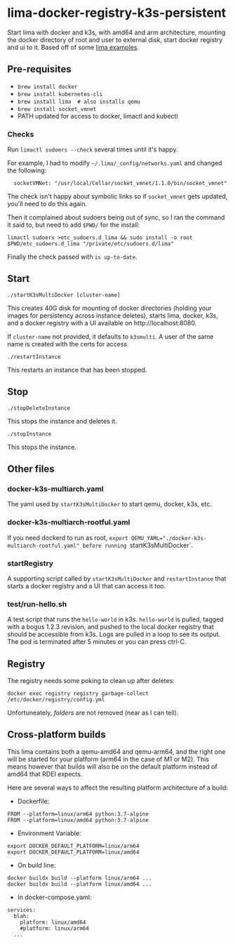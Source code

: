 # lima-docker-registry-k3s-persistent
Start lima with docker and k3s, with amd64 and arm architecture, mounting the docker directory of root and user to external disk, start docker registry and ui to it. Based off of some [lima examples](https://github.com/lima-vm/lima/tree/master/examples).

## Pre-requisites
* `brew install docker`
* `brew install kubernetes-cli`
* `brew install lima  # also installs qemu`
* `brew install socket_vmnet`
* PATH updated for access to docker, limactl and kubectl

### Checks
Run `limactl sudoers --check` several times until it's happy.

For example, I had to modify `~/.lima/_config/networks.yaml` and changed the following:
```
  socketVMNet: "/usr/local/Cellar/socket_vmnet/1.1.0/bin/socket_vmnet"
```

The check isn't happy about symbolic links so if `socket_vmnet` gets updated, you'll need to do this again.

Then it complained about sudoers being out of sync, so I ran the command it said to, but need to add `$PWD/` for the install:

```
limactl sudoers >etc_sudoers.d_lima && sudo install -o root $PWD/etc_sudoers.d_lima "/private/etc/sudoers.d/lima"
```

Finally the check passed with `is up-to-date`.

## Start
`./startK3sMultiDocker [cluster-name]`

This creates 40G disk for mounting of docker directories (holding your images for persistency across instance deletes), starts lima, docker, k3s, and a docker registry with a UI available on http://localhost:8080.

If `cluster-name` not provided, it defaults to `k3smulti`. A user of the same name is created with the certs for access.

`./restartInstance`

This restarts an instance that has been stopped.

## Stop
`./stopDeleteInstance`

This stops the instance and deletes it.

`./stopInstance`

This stops the instance.

## Other files
### docker-k3s-multiarch.yaml
The yaml used by `startK3sMultiDocker` to start qemu, docker, k3s, etc.
### docker-k3s-multiarch-rootful.yaml
If you need dockerd to run as root, `export QEMU_YAML="./docker-k3s-multiarch-rootful.yaml" before running `startK3sMultiDocker`.
### startRegistry
A supporting script called by `startK3sMultiDocker` and `restartInstance` that starts a docker registry and a UI that can access it too.
### test/run-hello.sh
A test script that runs the `hello-world` in k3s. `hello-world` is pulled, tagged with a bogus 1.2.3 revision, and pushed to the local docker registry that should be accessible from k3s. Logs are pulled in a loop to see its output. The pod is terminated after 5 minutes or you can press ctrl-C.

## Registry
The registry needs some poking to clean up after deletes:
```
docker exec registry registry garbage-collect /etc/docker/registry/config.yml
```

Unfortuneately, _folders_ are not removed (near as I can tell).

## Cross-platform builds

This lima contains both a qemu-amd64 and qemu-arm64, and the right one will be started for your platform (arm64 in the case of M1 or M2). This means however that builds will also be on the default platform instead of amd64 that RDEI expects.

Here are several ways to affect the resulting platform architecture of a build:

* Dockerfile:
```
FROM --platform=linux/arm64 python:3.7-alpine
FROM --platform=linux/amd64 python:3.7-alpine
```
* Environment Variable:
```
export DOCKER_DEFAULT_PLATFORM=linux/arm64
export DOCKER_DEFAULT_PLATFORM=linux/amd64
```
* On build line:
```
docker buildx build --platform linux/arm64 ...
docker buildx build --platform linux/amd64 ...
```
* In docker-compose.yaml:
```
services:
  blah:
    platform: linux/amd64
    #platform: linux/arm64
  ...
```

